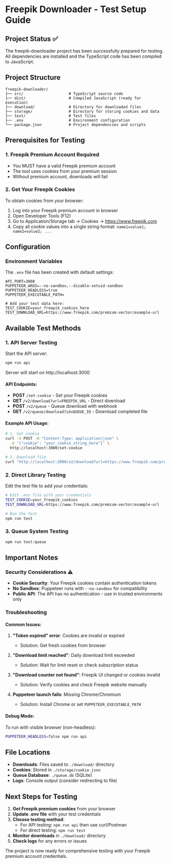 # Freepik Downloader - Test Setup Guide

## Project Status ✅
The freepik-downloader project has been successfully prepared for testing. All dependencies are installed and the TypeScript code has been compiled to JavaScript.

## Project Structure
```
freepik-downloader/
├── src/                    # TypeScript source code
├── dist/                   # Compiled JavaScript (ready for execution)
├── download/               # Directory for downloaded files
├── storage/                # Directory for storing cookies and data
├── test/                   # Test files
├── .env                    # Environment configuration
└── package.json            # Project dependencies and scripts
```

## Prerequisites for Testing

### 1. **Freepik Premium Account Required**
- You MUST have a valid Freepik premium account
- The tool uses cookies from your premium session
- Without premium account, downloads will fail

### 2. **Get Your Freepik Cookies**
To obtain cookies from your browser:
1. Log into your Freepik premium account in browser
2. Open Developer Tools (F12)
3. Go to Application/Storage tab → Cookies → https://www.freepik.com
4. Copy all cookie values into a single string format: `name1=value1; name2=value2; ...`

## Configuration

### Environment Variables
The `.env` file has been created with default settings:
```env
API_PORT=3000
PUPPETEER_ARGS=--no-sandbox,--disable-setuid-sandbox
PUPPETEER_HEADLESS=true
PUPPETEER_EXECUTABLE_PATH=

# Add your test data here:
TEST_COOKIE=your_freepik_cookies_here
TEST_DOWNLOAD_URL=https://www.freepik.com/premium-vector/example-url
```

## Available Test Methods

### 1. **API Server Testing**
Start the API server:
```bash
npm run api
```
Server will start on http://localhost:3000

#### API Endpoints:
- **POST** `/set-cookie` - Set your Freepik cookies
- **GET** `/v2/download?url=FREEPIK_URL` - Direct download
- **POST** `/v2/queue` - Queue download with webhook
- **GET** `/v2/queue/download?id=QUEUE_ID` - Download completed file

#### Example API Usage:
```bash
# 1. Set cookie
curl -X POST -H "Content-Type: application/json" \
  -d '{"cookie": "your_cookie_string_here"}' \
  http://localhost:3000/set-cookie

# 2. Download file
curl "http://localhost:3000/v2/download?url=https://www.freepik.com/premium-vector/example"
```

### 2. **Direct Library Testing**
Edit the test file to add your credentials:
```bash
# Edit .env file with your credentials
TEST_COOKIE=your_freepik_cookies
TEST_DOWNLOAD_URL=https://www.freepik.com/premium-vector/example-url

# Run the test
npm run test
```

### 3. **Queue System Testing**
```bash
npm run test:queue
```

## Important Notes

### Security Considerations ⚠️
- **Cookie Security**: Your Freepik cookies contain authentication tokens
- **No Sandbox**: Puppeteer runs with `--no-sandbox` for compatibility
- **Public API**: The API has no authentication - use in trusted environments only

### Troubleshooting

#### Common Issues:
1. **"Token expired" error**: Cookies are invalid or expired
   - Solution: Get fresh cookies from browser
   
2. **"Download limit reached"**: Daily download limit exceeded
   - Solution: Wait for limit reset or check subscription status

3. **"Download counter not found"**: Freepik UI changed or cookies invalid
   - Solution: Verify cookies and check Freepik website manually

4. **Puppeteer launch fails**: Missing Chrome/Chromium
   - Solution: Install Chrome or set `PUPPETEER_EXECUTABLE_PATH`

#### Debug Mode:
To run with visible browser (non-headless):
```bash
PUPPETEER_HEADLESS=false npm run api
```

## File Locations
- **Downloads**: Files saved to `./download/` directory
- **Cookies**: Stored in `./storage/cookie.json`  
- **Queue Database**: `./queue.db` (SQLite)
- **Logs**: Console output (consider redirecting to file)

## Next Steps for Testing

1. **Get Freepik premium cookies** from your browser
2. **Update .env file** with your test credentials
3. **Choose testing method**:
   - For API testing: `npm run api` then use curl/Postman
   - For direct testing: `npm run test`
4. **Monitor downloads** in `./download/` directory
5. **Check logs** for any errors or issues

The project is now ready for comprehensive testing with your Freepik premium account credentials.